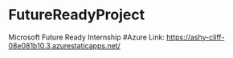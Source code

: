 # FutureReadyProject
Microsoft Future Ready Internship
#Azure Link: https://ashy-cliff-08e081b10.3.azurestaticapps.net/
